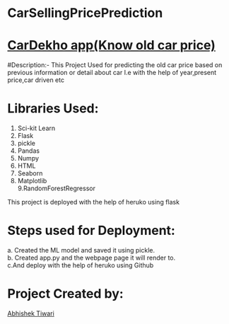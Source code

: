 # CarSellingPricePrediction
# [CarDekho app(Know old car price)](https://carsellingpricees.herokuapp.com/)


#Description:-
  This Project Used for predicting the old car price based on previous information or detail about car I.e with the help of year,present price,car driven etc
  
  # Libraries Used:
 1. Sci-kit Learn
 2. Flask
 3. pickle
 4. Pandas
 5. Numpy
 6. HTML
 7. Seaborn
 8. Matplotlib<br>
 9.RandomForestRegressor
 
This project is deployed with the help of heruko using flask

 # Steps used for Deployment:
 a. Created the ML model and saved it using pickle.<br>
 b. Created app.py and the webpage page it will render to.<br>
 c.And deploy with the help of heruko using Github



 # Project Created by:
  [Abhishek Tiwari](https://www.linkedin.com/in/abhishek-tiwari-a71434190/)        
  
